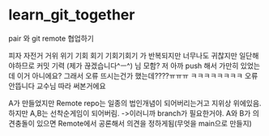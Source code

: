 # learn_git_together
pair 와 git remote 협업하기

피자
자전거
거위
위기
기회
회기
기회기회기 가 반복되지만 너무나도 귀찮지만 일단해야하므로 커밋
기력 (제가 끊겠습니다^ㅡ^)
님 모함?
저 아까 push 해서 가만히 있었는데 이거 아니에요? 그래서 오류 뜨시는건가 했는데????ㅠㅠㅠ
ㅋㅋㅋㅋㅋㅋㅋㅋ 오류 안뜹니다 교수님 따라 써본거에요

A가 만들었지만 Remote repo는 일종의 법인개념이 되어버리는거고
지위상 위에있음. 하지만 A,B는 선착순게임이 되어버림.
->이러니까 branch가 필요한거야.
A와 B가 의견충돌이 있으면 Remote에서 공론해서 의견을 정하게됨(무엇을 main으로 만들지)

